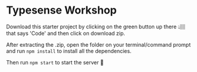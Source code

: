 # Typesense Workshop

Download this starter project by clicking on the green button up there 👆🏽 that says 'Code' and then click on download zip.

After extracting the .zip, open the folder on your terminal/command prompt and run `npm install` to install all the dependencies.

Then run `npm start` to start the server 🚀
